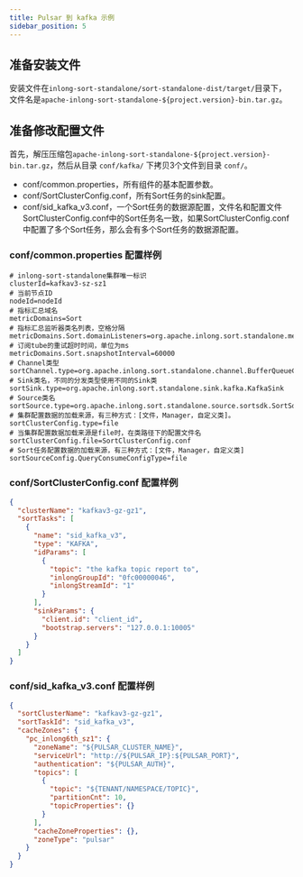 ```yaml
---
title: Pulsar 到 kafka 示例
sidebar_position: 5
---
```


## 准备安装文件

安装文件在`inlong-sort-standalone/sort-standalone-dist/target/`目录下，文件名是`apache-inlong-sort-standalone-${project.version}-bin.tar.gz`。

## 准备修改配置文件

首先，解压压缩包`apache-inlong-sort-standalone-${project.version}-bin.tar.gz`，然后从目录 `conf/kafka/` 下拷贝3个文件到目录 `conf/`。

- conf/common.properties，所有组件的基本配置参数。
- conf/SortClusterConfig.conf，所有Sort任务的sink配置。
- conf/sid_kafka_v3.conf，一个Sort任务的数据源配置，文件名和配置文件SortClusterConfig.conf中的Sort任务名一致，如果SortClusterConfig.conf中配置了多个Sort任务，那么会有多个Sort任务的数据源配置。


### conf/common.properties 配置样例

```properties
# inlong-sort-standalone集群唯一标识
clusterId=kafkav3-sz-sz1
# 当前节点ID
nodeId=nodeId
# 指标汇总域名
metricDomains=Sort
# 指标汇总监听器类名列表，空格分隔
metricDomains.Sort.domainListeners=org.apache.inlong.sort.standalone.metrics.prometheus.PrometheusMetricListener
# 订阅tube的重试超时时间，单位为ms
metricDomains.Sort.snapshotInterval=60000
# Channel类型
sortChannel.type=org.apache.inlong.sort.standalone.channel.BufferQueueChannel
# Sink类名，不同的分发类型使用不同的Sink类
sortSink.type=org.apache.inlong.sort.standalone.sink.kafka.KafkaSink
# Source类名
sortSource.type=org.apache.inlong.sort.standalone.source.sortsdk.SortSdkSource
# 集群配置数据的加载来源，有三种方式：[文件，Manager，自定义类]。
sortClusterConfig.type=file
# 当集群配置数据加载来源是file时，在类路径下的配置文件名
sortClusterConfig.file=SortClusterConfig.conf
# Sort任务配置数据的加载来源，有三种方式：[文件，Manager，自定义类]
sortSourceConfig.QueryConsumeConfigType=file
```

### conf/SortClusterConfig.conf 配置样例

```json
{
  "clusterName": "kafkav3-gz-gz1",
  "sortTasks": [
    {
      "name": "sid_kafka_v3",
      "type": "KAFKA",
      "idParams": [
        {
          "topic": "the kafka topic report to",
          "inlongGroupId": "0fc00000046",
          "inlongStreamId": "1"
        }
      ],
      "sinkParams": {
        "client.id": "client_id",
        "bootstrap.servers": "127.0.0.1:10005"
      }
    }
  ]
}
```

### conf/sid_kafka_v3.conf 配置样例

```json
{
  "sortClusterName": "kafkav3-gz-gz1",
  "sortTaskId": "sid_kafka_v3",
  "cacheZones": {
    "pc_inlong6th_sz1": {
      "zoneName": "${PULSAR_CLUSTER_NAME}",
      "serviceUrl": "http://${PULSAR_IP}:${PULSAR_PORT}",
      "authentication": "${PULSAR_AUTH}",
      "topics": [
        {
          "topic": "${TENANT/NAMESPACE/TOPIC}",
          "partitionCnt": 10,
          "topicProperties": {}
        }
      ],
      "cacheZoneProperties": {},
      "zoneType": "pulsar"
    }
  }
}
```